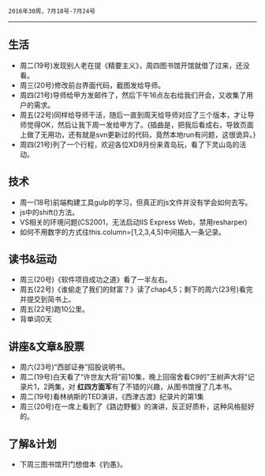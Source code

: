 	2016年30周，7月18号-7月24号
---
##  生活
+ 周二(19号)发现别人老在提《精要主义》，周四图书馆开馆就借了过来，还没看。
+ 周三(20号)修改前台界面代码，截图发给导师。
+ 周四(21号)导师给甲方发邮件了，然后下午16点左右给我们开会，又收集了用户的需求。
+ 周五(22号)同样给导师干活，随后一直到周天给导师对应了三个版本，才让导师觉得OK，然后让我下周一发给甲方了。{插曲是，把我后看成右，导致页面上做了无用功，还有就是svn更新过的代码，竟然本地run有问题，这很诡异。}
+ 周四(21号)列了一个行程，欢迎各位XD8月份来青岛玩，看了下灵山岛的活动。

##  技术
+ 周一(18号)前端构建工具gulp的学习，但真正的js文件并没有学会如何去写。
+ js中的shift()方法。
+ VS相关的环境问题(CS2001，无法启动IIS Express Web，禁用resharper)
+ 如何不用数字的方式往this.column=[1,2,3,4,5]中间插入一条记录。


##  读书&运动
+ 周三(20号)《软件项目成功之道》看了一半左右。
+ 周五(22号)《谁偷走了我们的财富？》读了chap4,5；剩下的周六(23号)看完并提交到简书上。
+ 周五(22号)跑10公里。 
+ 背单词0天

##  讲座&文章&股票
+ 周六(23号)“西部证券”招股说明书。
+ 周二(19号)白天看了“许世友大将”前10集，晚上回宿舍看C9的"王树声大将"记录片1，2两集，对 **红四方面军**有了不错的兴趣，从图书馆搜了几本书。
+ 周二(19号)看林纳斯的TED演讲，《西津古渡》纪录片的第1集
+ 周三(20号)在一席上看到了《路边野餐》的演讲，反正好质朴，这种风格挺好的。

##  了解&计划
+ 下周三图书馆开门想借本《钓愚》。